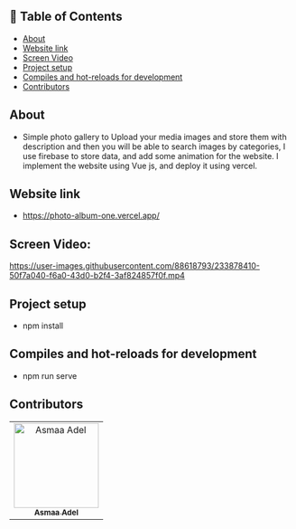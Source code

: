 ## 📝 Table of Contents

- [About <a name = "about"></a>](#about-)
- [Website link <a name = "link"></a>](#website-link-)
- [Screen Video <a name = "screen-video"></a>](#screen-video-)
- [Project setup <a name = "Project-setup"></a>](#project-setup-)
- [Compiles and hot-reloads for development <a name = "Compiles-and-hot-reloads-for-development"></a>](#compiles-and-hot-reloads-for-development-)
- [Contributors <a name = "Contributors"></a>](#contributors-)

## About <a name = "about"></a>
- Simple photo gallery to Upload your media images and store them with description and then you will be able to search images by categories, I use firebase to store  data, and add some animation for the website. I implement the website using Vue js, and deploy it using vercel.

## Website link <a name = "link"></a>
- https://photo-album-one.vercel.app/

## Screen Video: <a name = "screen-video"></a>

https://user-images.githubusercontent.com/88618793/233878410-50f7a040-f6a0-43d0-b2f4-3af824857f0f.mp4


## Project setup <a name = "Project-setup"></a>
- npm install

## Compiles and hot-reloads for development <a name = "Compiles-and-hot-reloads-for-development"></a>
- npm run serve

## Contributors <a name = "Contributors"></a>

<table>
  <tr>
    <td align="center">
    <a href="https://github.com/asmaaadel0" target="_black">
    <img src="https://avatars.githubusercontent.com/u/88618793?s=400&u=886a14dc5ef5c205a8e51942efe9665ed8fd4717&v=4" width="150px;" alt="Asmaa Adel"/>
    <br />
    <sub><b>Asmaa Adel</b></sub></a>
    
  </tr>
 </table>
